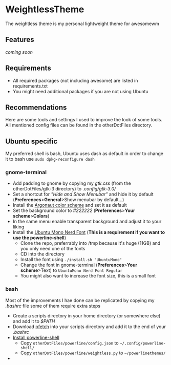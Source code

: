 # WeightlessTheme
The weightless theme is my personal lightweight theme for awesomewm

## Features
*coming soon*

## Requirements
- All required packages (not including awesome) are listed in requirements.txt
- You might need additional packages if you are not using Ubuntu

## Recommendations
Here are some tools and settings I used to improve the look of some tools.
All mentioned config files can be found in the otherDotFiles directory.

## Ubuntu specific
My preferred shell is bash, Ubuntu uses dash as default in order to change it to bash use
```sudo dpkg-reconfigure dash```

### gnome-terminal
- Add padding to gnome by copying my *gtk.css* (from the otherDotFiles/gtk-3 directory) to *.config/gtk-3.0/*
- Set a shortcut for *"Hide and Show Menubar"* and hide it by default (**Preferences**>**General**>Show menubar by default...)
- Install the [Argonaut color scheme](https://mayccoll.github.io/Gogh/) and set it as default
- Set the background color to *#222222* (**Preferences**>**Your scheme**>**Colors**)
- In the same menu enable transparent background and adjust it to your liking
- Install the [Ubuntu Mono Nerd Font](https://github.com/ryanoasis/nerd-fonts) (**This is a requirement if you want to use the powerline-shell**)
  - Clone the repo, preferrably into /tmp because it's huge (11GB) and you only need one of the fonts
  - CD into the directory
  - Install the font using ```./install.sh "UbuntuMono"```
  - Change the font in gnome-terminal (**Preferences**>**Your scheme**>Text) to ```UbuntuMono Nerd Font Regular```
  - You might also want to increase the font size, this is a small font

### bash
Most of the improvements I hae done can be replicated by copying my *.bashrc* file some of them require extra steps
- Create a scripts directory in your home directory (or somewhere else) and add it to *$PATH*
- Download [pfetch](https://github.com/dylanaraps/pfetch) into your scripts directory and add it to the end of your *.bashrc*
- [Install powerline-shell](https://github.com/b-ryan/powerline-shell)
  - Copy ```otherDotFiles/powerline/config.json``` to ```~/.config/powerline-shell/```
  - Copy ```otherDotFiles/powerline/weightless.py``` to ```~/powerlinethemes/```
- 

